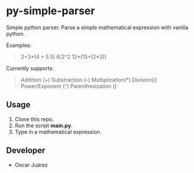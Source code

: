 # py-simple-parser
Simple python parser. Parse a simple mathematical expression with vanilla python.

Examples:
> 2+3*(4 + 5.5)
> 6/2^2
> 12*(15+(2*3))

Currently supports:
> Addition (+)
> Substraction (-)
> Multiplication(*)
> Division(/)
> Power/Exponent (^)
> Parenthesization ()


## Usage
1. Clone this repo.
2. Run the script **main.py**.
3. Type in a mathematical expression.


## Developer
  * Oscar Juárez
